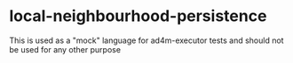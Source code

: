 # local-neighbourhood-persistence

This is used as a "mock" language for ad4m-executor tests and should not be used for any other purpose